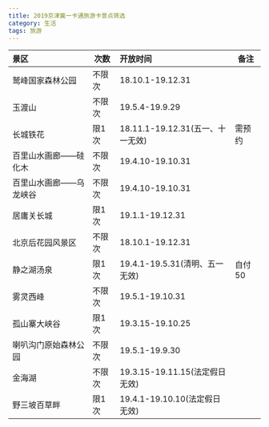 ```yaml
---
title: 2019京津冀一卡通旅游卡景点筛选
category: 生活
tags: 旅游
---
```


| 景区 | 次数 | 开放时间 | 备注 |
|:-----|-----|:--------|-----|
| 鹫峰国家森林公园 |不限次 |18.10.1-19.12.31|
| 玉渡山 |不限次 |19.5.4-19.9.29|
| 长城铁花 |限1次 |18.11.1-19.12.31(五一、十一无效)| 需预约|
| 百里山水画廊——硅化木 |不限次 |19.4.10-19.10.31|
| 百里山水画廊——乌龙峡谷 | 不限次 |19.4.10-19.10.31|
| 居庸关长城 |限1次 |19.1.1-19.12.31|
| 北京后花园风景区 |不限次 |18.10.1-19.12.31|
| 静之湖汤泉 |限1次 |19.4.1-19.5.31(清明、五一无效)| 自付50|
| 雾灵西峰 |不限次 |19.5.1-19.10.31|
| 孤山寨大峡谷 |限1次 |19.3.15-19.10.25|
| 喇叭沟门原始森林公园 |不限次 |19.5.1-19.9.30|
| 金海湖 |不限次 |19.3.15-19.11.15(法定假日无效)|
| 野三坡百草畔 |限1次 |19.4.1-19.10.10(法定假日无效)|